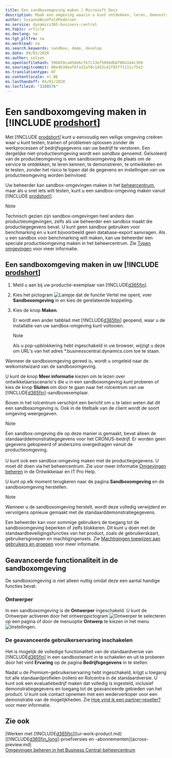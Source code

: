 ```yaml
---
title: Een sandboxomgeving maken | Microsoft Docs
description: Maak een omgeving waarin u kunt ontdekken, leren, demonstreren, ontwikkelen en testen.
author: SusanneWindfeldPedersen
ms.service: dynamics365-business-central
ms.topic: article
ms.devlang: na
ms.tgt_pltfrm: na
ms.workload: na
ms.search.keywords: sandbox, demo, develop
ms.date: 04/01/2020
ms.author: solsen
ms.openlocfilehash: 59b659ca458e6cfe7c13ef5094dbbf80a144c369
ms.sourcegitcommit: 88e4b30eaf6fa32af0c1452ce2f85ff1111c75e2
ms.translationtype: HT
ms.contentlocale: nl-BE
ms.lasthandoff: 04/01/2020
ms.locfileid: "3188576"
---
```

# <a name="creating-a-sandbox-environment-in-prodshort"></a>Een sandboxomgeving maken in [!INCLUDE [prodshort](includes/prodshort.md)]

Met [!INCLUDE [prodshort](includes/prodshort.md)] kunt u eenvoudig een veilige omgeving creëren waar u kunt testen, trainen of problemen oplossen zonder de werkprocessen of bedrijfsgegevens van uw bedrijf te verstoren. Een dergelijke niet-productieomgeving wordt een *sandbox* genoemd. Geïsoleerd van de productieomgeving is een sandboxomgeving de plaats om de service te ontdekken, te leren kennen, te demonstreren, te ontwikkelen en te testen, zonder het risico te lopen dat de gegevens en instellingen van uw productieomgeving worden beïnvloed.  

Uw beheerder kan sandbox-omgevingen maken in het [beheercentrum](/dynamics365/business-central/dev-itpro/administration/tenant-admin-center-environments?toc=/dynamics365/business-central/toc.json), maar als u snel iets wilt testen, kunt u een sandbox-omgeving maken vanuit [!INCLUDE [prodshort](includes/prodshort.md)].  

> [!NOTE]
> Technisch gezien zijn sandbox-omgevingen heel anders dan productieomgevingen, zelfs als uw beheerder een sandbox maakt die productiegegevens bevat. U kunt geen sandbox gebruiken voor benchmarking en u kunt bijvoorbeeld geen database-export aanvragen. Als u een sandbox voor benchmarking wilt maken, kan uw beheerder een speciale productieomgeving maken in het beheercentrum. Zie [Typen omgevingen](/dynamics365/business-central/dev-itpro/administration/tenant-admin-center-environments#types-of-environments) voor meer informatie.

## <a name="to-create-a-sandbox-environment-in-your-prodshort"></a>Een sandboxomgeving maken in uw [!INCLUDE [prodshort](includes/prodshort.md)]

1. Meld u aan bij uw productie-exemplaar van [!INCLUDE[d365fin](includes/d365fin_md.md)].

2. Kies het pictogram ![Lampje dat de functie Vertel me opent](media/ui-search/search_small.png "Vertel me wat u wilt doen"), voer **Sandboxomgeving** in en kies de gerelateerde koppeling.
    <!-- ![Sandbox Environment Setup](./media/across-sandbox/sandbox-environment-setup.png) -->
3. Kies de knop **Maken**.  

    Er wordt een ander tabblad met [!INCLUDE[d365fin](includes/d365fin_md.md)] geopend, waar u de installatie van uw sandbox-omgeving kunt voltooien.

    > [!NOTE]  
    >  Als u pop-upblokkering hebt ingeschakeld in uw browser, wijzigt u deze om URL's van het adres *.businesscentral.dynamics.com toe te staan.

Wanneer de sandboxomgeving gereed is, wordt u omgeleid naar de welkomstwizard van de sandboxomgeving.
<!-- ![Sandbox Welcome Wizard](./media/across-sandbox/sandbox-wizard.png) -->

U kunt de knop **Meer informatie** kiezen om te lezen over ontwikkelaarsscenario's die u in een sandboxomgeving kunt proberen of kies de knop **Sluiten** om door te gaan naar het rolcentrum van uw [!INCLUDE[d365fin](includes/d365fin_md.md)]-sandboxexemplaar.

Boven in het rolcentrum verschijnt een bericht om u te laten weten dat dit een sandboxomgeving is. Ook in de titelbalk van de client wordt de soort omgeving weergegeven.
    <!-- ![Sandbox RoleCenter Notification](./media/across-sandbox/sandbox-rolecenter-notification.png) -->

> [!NOTE]
> Een sandbox-omgeving die op deze manier is gemaakt, bevat alleen de standaarddemonstratiegegevens voor het CRONUS-bedrijf. Er worden geen gegevens gekopieerd of anderszins overgedragen vanuit de productieomgeving.<br /><br />
> U kunt ook een sandbox-omgeving maken met de productiegegevens. U moet dit doen via het beheercentrum. Zie voor meer informatie [Omgevingen beheren](/dynamics365/business-central/dev-itpro/administration/tenant-admin-center-environments) in de Ontwikkelaar en IT Pro Help.

U kunt op elk moment terugkeren naar de pagina **Sandboxomgeving** en de sandboxomgeving herstellen.

> [!NOTE]  
> Wanneer u de sandboxomgeving herstelt, wordt deze volledig verwijderd en vervolgens opnieuw gemaakt met de standaarddemonstratiegegevens.  

<!--To switch between your production and sandbox environments, you can use the Business Central app launcher.
    ![Sandbox Dynamics365 Menu](./media/across-sandbox/sandbox-dynamics365-menu.png) -->

Een beheerder kan voor sommige gebruikers de toegang tot de sandboxomgeving beperken of zelfs blokkeren. Dit kunt u doen met de standaardbeveiligingsfuncties van het product, zoals de gebruikerskaart, gebruikersgroepen en machtigingensets. Zie [Machtigingen toewijzen aan gebruikers en groepen](ui-define-granular-permissions.md) voor meer informatie.  

<!-- ![Sandbox Permission Sets](./media/across-sandbox/sandbox-permission-sets.png) -->

## <a name="advanced-functionality-in-the-sandbox-environment"></a>Geavanceerde functionaliteit in de sandboxomgeving

De sandboxomgeving is niet alleen nuttig omdat deze een aantal handige functies bevat.

### <a name="designer"></a>Ontwerper

In een sandboxomgeving is de **Ontwerper** ingeschakeld. U kunt de Ontwerper activeren door het ontwerppictogram ![Ontwerper](./media/across-sandbox/sandbox-inclient-design-icon.png) te selecteren op een pagina of door de menuoptie **Ontwerp** te kiezen in het menu ![Instellingen](media/ui-experience/settings_icon_small.png).

<!-- ![In-client Designer](./media/across-sandbox/sandbox-inclient-designer.png) -->

### <a name="to-enable-the-advanced-user-experience"></a>De geavanceerde gebruikerservaring inschakelen
Het is mogelijk de volledige functionaliteit van de standaardversie van [!INCLUDE[d365fin](includes/d365fin_md.md)] in een sandboxtenant in te schakelen en uit te proberen door het veld **Ervaring** op de pagina **Bedrijfsgegevens** in te stellen.

<!-- ![Sandbox Environment Advanced](./media/across-sandbox/sandbox-advanced.png) -->

<!-- ![Sandbox Production](./media/across-sandbox/sandbox-production.png) -->

Nadat u de *Premium*-gebruikerservaring hebt ingeschakeld, krijgt u toegang tot alle standaardprofielen (rollen) en Rolcentra in de standaardversie. U kunt ook een evaluatiebedrijf maken dat volledig is ingesteld, inclusief demonstratiegegevens en toegang tot de geavanceerde gebieden van het product. U kunt ook contact opnemen met een wederverkoper voor een demonstratie van de mogelijkheden. Zie [Hoe vind ik een partner-reseller?](across-faq.md#findpartner) voor meer informatie.  

<!-- ![Sandbox New Company](./media/across-sandbox/sandbox-newcompany.png) -->

## <a name="see-also"></a>Zie ook

[Werken met [!INCLUDE[d365fin](includes/d365fin_md.md)]](ui-work-product.md)  
[[!INCLUDE[d365fin_long](includes/d365fin_long_md.md)]-proefversies en -abonnementen](across-preview.md)  
[Omgevingen beheren in het Business Central-beheercentrum](/dynamics365/business-central/dev-itpro/administration/tenant-admin-center-environments)  
